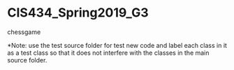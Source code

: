 # CIS434_Spring2019_G3
chessgame

*Note: use the test source folder for test new code and label each class in it as a test class so that it does not interfere with the classes in the main source folder.
